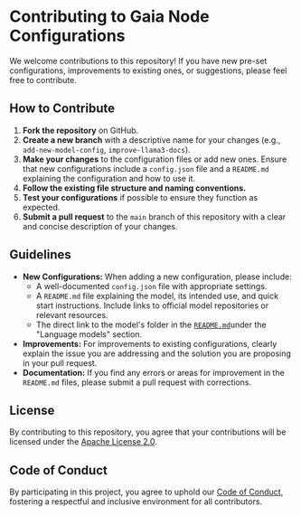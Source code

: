 # Contributing to Gaia Node Configurations

We welcome contributions to this repository! If you have new pre-set configurations, improvements to existing ones, or suggestions, please feel free to contribute.

## How to Contribute

1.  **Fork the repository** on GitHub.
2.  **Create a new branch** with a descriptive name for your changes (e.g., `add-new-model-config`, `improve-llama3-docs`).
3.  **Make your changes** to the configuration files or add new ones. Ensure that new configurations include a `config.json` file and a `README.md` explaining the configuration and how to use it.
4.  **Follow the existing file structure and naming conventions.**
5.  **Test your configurations** if possible to ensure they function as expected.
6.  **Submit a pull request** to the `main` branch of this repository with a clear and concise description of your changes.

## Guidelines

- **New Configurations:** When adding a new configuration, please include:
  - A well-documented `config.json` file with appropriate settings.
  - A `README.md` file explaining the model, its intended use, and quick start instructions. Include links to official model repositories or relevant resources.
  - The direct link to the model's folder in the [`README.md`]()under the "Language models" section.
- **Improvements:** For improvements to existing configurations, clearly explain the issue you are addressing and the solution you are proposing in your pull request.
- **Documentation:** If you find any errors or areas for improvement in the `README.md` files, please submit a pull request with corrections.

## License

By contributing to this repository, you agree that your contributions will be licensed under the [Apache License 2.0](https://github.com/GaiaNet-AI/node-configs/blob/main/LICENSE).


## Code of Conduct

By participating in this project, you agree to uphold our [Code of Conduct](https://github.com/Gaianet-AI/awesome-gaia/blob/main/CODE_OF_CONDUCT.md), fostering a respectful and inclusive environment for all contributors.


